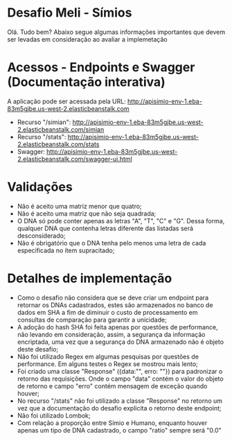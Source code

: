 # Desafio Meli - Símios

Olá. Tudo bem? Abaixo segue algumas informações importantes que devem ser levadas em consideração ao avaliar a implemetação

# Acessos - Endpoints e Swagger (Documentação interativa)

A aplicação pode ser acessada pela URL: http://apisimio-env-1.eba-83m5gjbe.us-west-2.elasticbeanstalk.com

* Recurso "/simian": http://apisimio-env-1.eba-83m5gjbe.us-west-2.elasticbeanstalk.com/simian
* Recurso "/stats": http://apisimio-env-1.eba-83m5gjbe.us-west-2.elasticbeanstalk.com/stats
* Swagger: http://apisimio-env-1.eba-83m5gjbe.us-west-2.elasticbeanstalk.com/swagger-ui.html


# Validações

* Não é aceito uma matriz menor que quatro;
* Não é aceito uma matriz que não seja quadrada;
* O DNA só pode conter apenas as letras "A", "T", "C" e "G". Dessa forma, qualquer DNA que contenha letras diferente das listadas será desconsiderado;
* Não é obrigatório que o DNA tenha pelo menos uma letra de cada especificada no ítem supracitado;


# Detalhes de implementação

* Como o desafio não considera que se deve criar um endpoint para retornar os DNAs cadastrados, estes são armazenados no banco de dados em SHA a fim de diminuir o custo de processamento em consultas de comparação para garantir a unicidade;
* A adoção do hash SHA foi feita apenas por questões de performance, não levando em consideração, assim, a segurança da informação encriptada, uma vez que a segurança do DNA armazenado não é objeto deste desafio; 
* Não foi utilizado Regex em algumas pesquisas por questões de performance. Em alguns testes o Regex se mostrou mais lento;
* Foi criado uma classe "Response" ({data:"", erro: ""}) para padronizar o retorno das requisições. Onde o campo "data" contém o valor do objeto de retorno e campo "erro" contém mensagem de exceção quando houver;
* No recurso "/stats" não foi utilizado a classe "Response" no retorno um vez que a documentação do desafio explicita o retorno deste endpoint;
* Não foi utilizado Lombok;
* Com relação a proporção entre Símio e Humano, enquanto houver apenas um tipo de DNA cadastrado, o campo "ratio" sempre será "0.0"